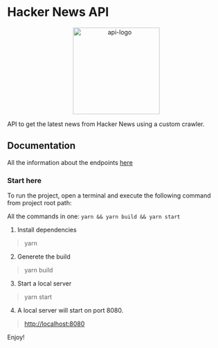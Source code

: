 # Hacker News API

<p align="center">
<img src="https://pbs.twimg.com/profile_images/469397708986269696/iUrYEOpJ_400x400.png" alt="api-logo" width='200px'/>
</p>

API to get the latest news from Hacker News using a custom crawler.

## Documentation

All the information about the endpoints [here](./DOCU.md)

### Start here

To run the project, open a terminal and execute the following command from project root path:

All the commands in one: `yarn && yarn build && yarn start`

1. Install dependencies

> yarn

2. Generete the build

> yarn build

3. Start a local server

> yarn start

4. A local server will start on port 8080.

> [http://localhost:8080](http://localhost:8080)


Enjoy!
